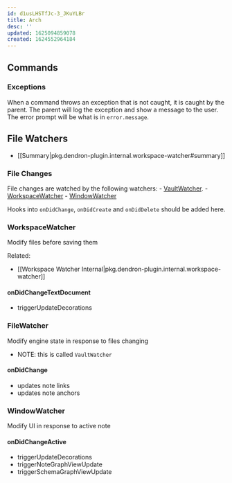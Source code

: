 ```yaml
---
id: d1usLHSTfJc-3_JKuYLBr
title: Arch
desc: ''
updated: 1625094859078
created: 1624552964184
---
```


## Commands

### Exceptions

When a command throws an exception that is not caught, it is caught by the parent. The parent will log the exception and show a message to the user. The error prompt will be what is in `error.message`.


## File Watchers
- [[Summary|pkg.dendron-plugin.internal.workspace-watcher#summary]]

### File Changes

File changes are watched by the following watchers:
	- [VaultWatcher](https://github.com/dendronhq/dendron/blob/master/packages/plugin-core/src/fileWatcher.ts#L65:L65).
	- [WorkspaceWatcher](https://github.com/dendronhq/dendron/blob/master/packages/plugin-core/src/WorkspaceWatcher.ts#L61:L61)
	- [WindowWatcher](https://github.com/dendronhq/dendron/blob/master/packages/plugin-core/src/windowWatcher.ts#L31:L31)

Hooks into `onDidChange`, `onDidCreate` and `onDidDelete` should be added here.

### WorkspaceWatcher

Modify files before saving them

Related:
- [[Workspace Watcher Internal|pkg.dendron-plugin.internal.workspace-watcher]]

#### onDidChangeTextDocument
- triggerUpdateDecorations


### FileWatcher

Modify engine state in response to files changing

- NOTE: this is called `VaultWatcher`

#### onDidChange
- updates note links
- updates note anchors


### WindowWatcher

Modify UI in response to active note

#### onDidChangeActive

- triggerUpdateDecorations
- triggerNoteGraphViewUpdate
- triggerSchemaGraphViewUpdate